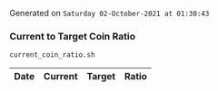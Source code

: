 Generated on `Saturday 02-October-2021 at 01:30:43`

### Current to Target Coin Ratio
`current_coin_ratio.sh`

Date|Current|Target|Ratio
---|---|---|---
